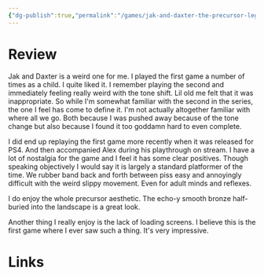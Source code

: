 ```yaml
---
{"dg-publish":true,"permalink":"/games/jak-and-daxter-the-precursor-legacy-2001/","tags":["games","streamed"],"created":"2024-11-10","updated":"2024-12-31"}
---
```



# Review

Jak and Daxter is a weird one for me. I played the first game a number of times as a child. I quite liked it. I remember playing the second and immediately feeling really weird with the tone shift. Lil old me felt that it was inappropriate. So while I'm somewhat familiar with the second in the series, the one I feel has come to define it. I'm not actually altogether familiar with where all we go. Both because I was pushed away because of the tone change but also because I found it too goddamn hard to even complete.

I did end up replaying the first game more recently when it was released for PS4. And then accompanied Alex during his playthrough on stream. I have a lot of nostalgia for the game and I feel it has some clear positives. Though speaking objectively I would say it is largely a standard platformer of the time. We rubber band back and forth between piss easy and annoyingly difficult with the weird slippy movement. Even for adult minds and reflexes.

I do enjoy the whole precursor aesthetic. The echo-y smooth bronze half-buried into the landscape is a great look.

Another thing I really enjoy is the lack of loading screens. I believe this is the first game where I ever saw such a thing. It's very impressive.

# Links
